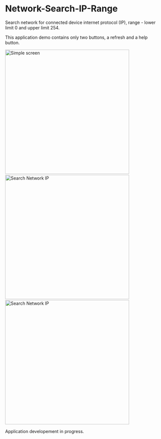 Network-Search-IP-Range
=======================

Search network for connected device internet protocol (IP), range - lower limit 0 and upper limit 254.

This application demo contains only two buttons, a refresh and a help button.

<img alt="Simple screen" src="https://github.com/ManolescuSebastian/Network-Search-IP-Range/blob/master/screenshots/search_ip_one.png" height="400px" />&nbsp;&nbsp;
<img alt="Search Network IP" src="https://github.com/ManolescuSebastian/Network-Search-IP-Range/blob/master/screenshots/search_ip_two.png" height="400px" />&nbsp;&nbsp;
<img alt="Search Network IP" src="https://github.com/ManolescuSebastian/Network-Search-IP-Range/blob/master/screenshots/search_ip_three.png" height="400px" />


Application developement in progress.
